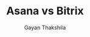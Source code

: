 ---
is_programmatic_layout_6: true
draft: false
title: "Asana vs Bitrix"
snippet: "Asana vs Bitrix"
image:
  src: /images/pseo/asana-vs-bitrix.png
  alt: "marketing, task management, resource management, productivity"
publishDate: 2024-12-31
category: ""
author: "Gayan Thakshila"
tags:
  - "Marketing"
  - "Tips"
  - "Open-Source"
  - "Team"
tools:
  Asana:
    sub_title: "Simplifying Team Collaboration"
    main_content: "Asana is known for its intuitive interface and straightforward approach to task management. It's perfect for teams looking for a tool that prioritizes simplicity without sacrificing essential project-tracking features. From creating task boards to assigning deadlines, Asana shines in its ability to keep projects moving seamlessly. However, some users find its features limiting when it comes to advanced customization or scalability for larger, more complex workflows."
    features: ["Visual project views, including timelines, boards, and calendars.", "Simple task assignment with due dates and priority levels.", "Integration with tools like Slack, Google Workspace, and Microsoft Teams.", "Easy-to-use mobile app for project updates on the go."]
    analytics_rate: "⭐⭐⭐⭐⭐"
    analytics_review: "Clear and effective"
    customization_rate: "⭐⭐⭐"
    customization_review: "Basic customization"
    collaboration_features_rate: "⭐⭐⭐⭐"
    collaboration_features_review: "Strong collaboration tools"
    self_hosted: false
    open_source: false
    pricing: "Free & Paid plans"
  Bitrix:
    sub_title: "Comprehensive Business Management"
    main_content: "Bitrix offers a robust suite of tools for project management, CRM, and team collaboration. It is designed for businesses looking for an all-in-one solution that combines project management with communication and CRM capabilities. While it provides extensive features, some users may find the interface complex and the learning curve steep, especially for smaller teams."
    features: ["Integrated CRM and project management functionalities.", "Customizable workflows and task automation.", "Multiple communication tools including chat, video conferencing, and email.", "Advanced reporting and analytics capabilities."]
    analytics_rate: "⭐⭐⭐⭐"
    analytics_review: "Feature-rich but complex"
    customization_rate: "⭐⭐⭐⭐"
    customization_review: "Good customization options"
    collaboration_features_rate: "⭐⭐⭐⭐⭐"
    collaboration_features_review: "Excellent for team communication"
    self_hosted: true
    open_source: false
    pricing: "Free & Paid plans"
description: Discover the best project management tools for your business. Compare Asana, Bitrix, and Worklenz to find the perfect open-source alternative.
related: [asana-vs-wrike, asana-vs-trello, asana-vs-taskworld, asana-vs-flow]
---